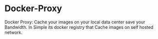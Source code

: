 # Docker-Proxy
Docker Proxy: Cache your images on your local data center save your Bandwidth.   In Simple its docker registry that Cache images on self hosted network.
